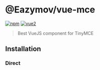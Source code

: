 # @Eazymov/vue-mce

[![npm](https://img.shields.io/npm/v/@deveodk/vue-tinymce.svg)](https://www.npmjs.com/package/@deveodk/vue-tinymce) [![vue2](https://img.shields.io/badge/vue-2.x-brightgreen.svg)](https://vuejs.org/)

> Best VueJS component for TinyMCE

## Installation

### Direct <script /> include:
Include VueMce **after** vue and tinymce. VueMce will be registered as a global component.

```html
<script src="link/to/tinymce"></script>
<script src="link/to/vue"></script>
<script src="https://cdn.jsdelivr.net/gh/Eazymov/vue-mce@1.0.0/dist/vue-mce.js"></script>
```

### When used with a module system, you must explicitly install VueMce via Vue.use():
```javascript
import Vue from 'vue';
import VueMce from 'vue-mce';

Vue.use(VueMce);
```

### NPM
```bash
npm install vue-mce --save
```
### Yarn
```bash
yarn add vue-mce
```

## [Live example](https://codepen.io/Eazymov/full/MEzGYv/)

<p align="center"><a href="https://codepen.io/Eazymov/full/MEzGYv/"><img alt="Logo" src="http://res.cloudinary.com/dbkd5ucah/image/upload/v1508395086/%D0%A1%D0%BD%D0%B8%D0%BC%D0%BE%D0%BA_ycxfpq.png" style="display: block; margin: 0 auto;" /></a></p>

## Usage

> Will be added soon
